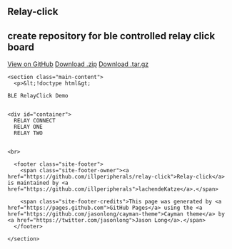 <!DOCTYPE html>
<html lang="en-us">
  <head>
    <meta charset="UTF-8">
    <title>Relay-click by lachendeKatze</title>
    <meta name="viewport" content="width=device-width, initial-scale=1">
    <link rel="stylesheet" type="text/css" href="stylesheets/normalize.css" media="screen">
    <link href='https://fonts.googleapis.com/css?family=Open+Sans:400,700' rel='stylesheet' type='text/css'>
    <link rel="stylesheet" type="text/css" href="stylesheets/stylesheet.css" media="screen">
    <link rel="stylesheet" type="text/css" href="stylesheets/github-light.css" media="screen">
  </head>
  <body>
    <section class="page-header">
      <h1 class="project-name">Relay-click</h1>
      <h2 class="project-tagline">create repository for ble controlled relay click board</h2>
      <a href="https://github.com/illperipherals/relay-click" class="btn">View on GitHub</a>
      <a href="https://github.com/illperipherals/relay-click/zipball/master" class="btn">Download .zip</a>
      <a href="https://github.com/illperipherals/relay-click/tarball/master" class="btn">Download .tar.gz</a>
    </section>

    <section class="main-content">
      <p>&lt;!doctype html&gt;

  </p>
    
    
    BLE RelayClick Demo
    
  
    <div id="container">
      RELAY CONNECT
      RELAY ONE
      RELAY TWO
    
    
    <br>
  
</div>

      <footer class="site-footer">
        <span class="site-footer-owner"><a href="https://github.com/illperipherals/relay-click">Relay-click</a> is maintained by <a href="https://github.com/illperipherals">lachendeKatze</a>.</span>

        <span class="site-footer-credits">This page was generated by <a href="https://pages.github.com">GitHub Pages</a> using the <a href="https://github.com/jasonlong/cayman-theme">Cayman theme</a> by <a href="https://twitter.com/jasonlong">Jason Long</a>.</span>
      </footer>

    </section>

  
  </body>
</html>
